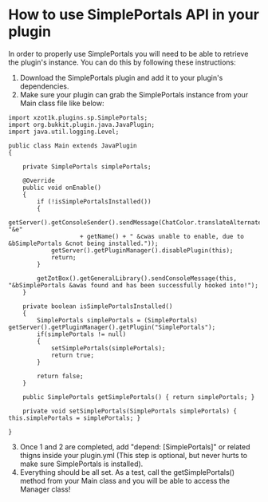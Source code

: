 # How to use SimplePortals API in your plugin

In order to properly use SimplePortals you will need to be able to retrieve the plugin's instance. You can do this by following these instructions:

1. Download the SimplePortals plugin and add it to your plugin's dependencies.  
2. Make sure your plugin can grab the SimplePortals instance from your Main class file like below:  

```
import xzot1k.plugins.sp.SimplePortals;
import org.bukkit.plugin.java.JavaPlugin;
import java.util.logging.Level;

public class Main extends JavaPlugin
{

    private SimplePortals simplePortals;

    @Override
    public void onEnable()
    {
        if (!isSimplePortalsInstalled())
        {
            getServer().getConsoleSender().sendMessage(ChatColor.translateAlternateColorCodes('&', "&e"
                    + getName() + " &cwas unable to enable, due to &bSimplePortals &cnot being installed."));
            getServer().getPluginManager().disablePlugin(this);
            return;
        }

        getZotBox().getGeneralLibrary().sendConsoleMessage(this, "&bSimplePortals &awas found and has been successfully hooked into!");
    }

    private boolean isSimplePortalsInstalled()
    {
        SimplePortals simplePortals = (SimplePortals) getServer().getPluginManager().getPlugin("SimplePortals");
        if(simplePortals != null)
        {
            setSimplePortals(simplePortals);
            return true;
        }

        return false;
    }

    public SimplePortals getSimplePortals() { return simplePortals; }

    private void setSimplePortals(SimplePortals simplePortals) { this.simplePortals = simplePortals; }

}
```

3. Once 1 and 2 are completed, add "depend: [SimplePortals]" or related thigns inside your plugin.yml (This step is optional, but never hurts to make sure SimplePortals is installed).  
4. Everything should be all set. As a test, call the getSimplePortals() method from your Main class and you will be able to access the Manager class!
